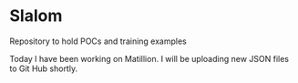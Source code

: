 # Slalom
Repository to hold POCs and training examples

Today I have been working on Matillion.  I will be uploading new JSON files to Git Hub shortly.
